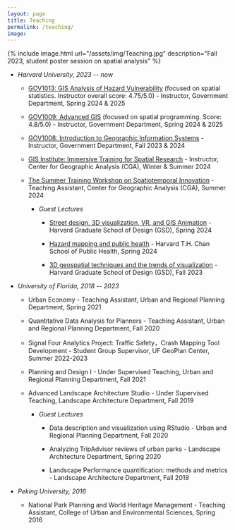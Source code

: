 ```yaml
---
layout: page
title: Teaching
permalink: /teaching/
image:
---
```



<!-- to add image to this page, do as below -->
{% include image.html url="/assets/img/Teaching.jpg" description="Fall 2023, student poster session on spatial analysis" %}

<!--  to add link to text, do : [Link text Here](https://link-url-here.org) -->
* *Harvard University, 2023 -- now*

    * [GOV1013: GIS Analysis of Hazard Vulnerability](https://gis.harvard.edu/gov-1013-gis-analysis-hazard-vulnerability) (focused on spatial statistics. Instructor overall score: 4.75/5.0) - Instructor, Government Department,  Spring 2024 & 2025
    
       <!-- * Student work case: [Samoa Community Vulnerability Index](https://storymaps.arcgis.com/stories/cfa5e7d7ca7e4298a7df78245034aa0b), by Jennifer Powley, May 2024-->

    * [GOV1009: Advanced GIS](https://gis.harvard.edu/gov-1009-advanced-geographical-information-systems-workshop-4) (focused on spatial programming. Score: 4.8/5.0) - Instructor, Government Department, Spring 2024 & 2025

    * [GOV1008: Introduction to Geographic Information Systems](https://gis.harvard.edu/gov-1008-introduction-geographic-information-systems-4) - Instructor, Government Department, Fall 2023 & 2024
 
        <!-- * Student work case: [Extra-political Influences on COVID-19 Vaccination Coverage](https://storymaps.arcgis.com/stories/c4937fe055ed49229979fed984ec3894), by Aiden J. Taylor, December 2023-->

    * [GIS Institute: Immersive Training for Spatial Research](https://gis.harvard.edu/gis-institute) - Instructor, Center for Geographic Analysis (CGA), Winter & Summer 2024

    * [The Summer Training Workshop on Spatiotemporal Innovation](https://projects.iq.harvard.edu/chinadatalab/event/summer-workshop-spatiotemporal-innovation-0) - Teaching Assistant, Center for Geographic Analysis (CGA), Summer 2024
 
        * *Guest Lectures*
   
            * [Street design, 3D visualization, VR, and GIS Animation](https://gis.harvard.edu/event/urban-street-design-3d-geospatial-modeling-gis-analysis-visualization-about-networks-and) - Harvard Graduate School of Design (GSD), Spring 2024
         
            * [Hazard mapping and public health](https://gis.harvard.edu/event/spatial-analysis-hazard-mapping-public-health) - Harvard T.H. Chan School of Public Health, Spring 2024
          
            * [3D geospatial techniques and the trends of visualization](https://gis.harvard.edu/event/3d-geospatial-techniques-and-trends-visualization) - Harvard Graduate School of Design (GSD), Fall 2023
        
* *University of Florida, 2018 -- 2023*

    * Urban Economy - Teaching Assistant, Urban and Regional Planning Department, Spring 2021

    * Quantitative Data Analysis for Planners - Teaching Assistant, Urban and Regional Planning Department, Fall 2020
 
    * Signal Four Analytics Project: Traffic Safety，Crash Mapping Tool Development - Student Group Supervisor, UF GeoPlan Center, Summer 2022-2023

    * Planning and Design I - Under Supervised Teaching, Urban and Regional Planning Department, Fall 2021

    * Advanced Landscape Architecture Studio - Under Supervised Teaching, Landscape Architecture Department, Fall 2019
 
        * *Guest Lectures*
     
            * Data description and visualization using RStudio - Urban and Regional Planning Department, Fall 2020
         
            * Analyzing TripAdvisor reviews of urban parks - Landscape Architecture Department, Spring 2020
         
            * Landscape Performance quantification: methods and metrics - Landscape Architecture Department, Fall 2019

* *Peking University, 2016*

    * National Park Planning and World Heritage Management - Teaching Assistant, College of Urban and Environmental Sciences, Spring 2016

<!-- 
# Heading 1
## Heading 2
### Heading 3
#### Heading 4
##### Heading 5
###### Heading 6

## Unordered List
* List Item
* Longer List Item
  * Nested List Item
  * Nested Item
* List Item

## Ordered List
1. List Item
2. Longer List Item
    1. Nested OL Item
    2. Another Nested Item
3. List Item

## Definition List
<dl>
  <dt>Coffee</dt>
  <dd>Black hot drink</dd>
  <dt>Milk</dt>
  <dd>White cold drink</dd>
</dl>

## Table

| Syntax      | Description |
| ----------- | ----------- |
| Header      | Title       |
| Paragraph   | Text        |
| Header      | Title       |
| Paragraph   | Text        |
-->
